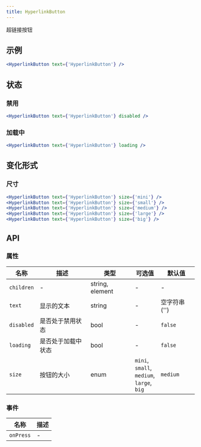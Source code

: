 ```yaml
---
title: HyperlinkButton
---
```

超链接按钮

## 示例

```jsx
<HyperlinkButton text={'HyperlinkButton'} />
```

## 状态

### 禁用

```jsx
<HyperlinkButton text={'HyperlinkButton'} disabled />
```

### 加载中

```jsx
<HyperlinkButton text={'HyperlinkButton'} loading />
```

## 变化形式

### 尺寸

```jsx
<HyperlinkButton text={'HyperlinkButton'} size={'mini'} />
<HyperlinkButton text={'HyperlinkButton'} size={'small'} />
<HyperlinkButton text={'HyperlinkButton'} size={'medium'} />
<HyperlinkButton text={'HyperlinkButton'} size={'large'} />
<HyperlinkButton text={'HyperlinkButton'} size={'big'} />
```

## API

### 属性

名称 | 描述 | 类型 | 可选值 | 默认值
--- | --- | --- | --- | ---
`children` | - | string, element | - | -
`text` | 显示的文本 | string | - | 空字符串 ('')
`disabled` | 是否处于禁用状态 | bool | - | `false`
`loading` | 是否处于加载中状态 | bool | - | `false`
`size` | 按钮的大小 | enum | `mini`, </br>`small`, </br>`medium`, </br>`large`, </br>`big` | `medium`

### 事件

名称 | 描述
--- | ---
`onPress` | -
